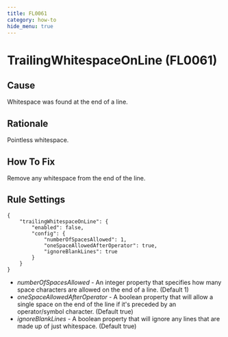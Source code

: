 ```yaml
---
title: FL0061
category: how-to
hide_menu: true
---
```


# TrailingWhitespaceOnLine (FL0061)

## Cause

Whitespace was found at the end of a line.

## Rationale

Pointless whitespace.

## How To Fix

Remove any whitespace from the end of the line.

## Rule Settings

    {
        "trailingWhitespaceOnLine": {
            "enabled": false,
            "config": {
                "numberOfSpacesAllowed": 1,
                "oneSpaceAllowedAfterOperator": true,
                "ignoreBlankLines": true
            }
        }
    }

* *numberOfSpacesAllowed* - An integer property that specifies how many space characters are allowed on the end of a line. (Default 1)
* *oneSpaceAllowedAfterOperator* - A boolean property that will allow a single space on the end of the line if it's preceded by an operator/symbol character. (Default true)
* *ignoreBlankLines* - A boolean property that will ignore any lines that are made up of just whitespace. (Default true)
